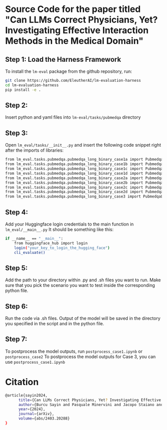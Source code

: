 # Source Code for the paper titled "Can LLMs Correct Physicians, Yet? Investigating Effective Interaction Methods in the Medical Domain"

## Step 1: Load the Harness Framework

To install the `lm-eval` package from the github repository, run:

```bash
git clone https://github.com/EleutherAI/lm-evaluation-harness
cd lm-evaluation-harness
pip install -e .
```

## Step 2: 

Insert python and yaml files into `lm-eval/tasks/pubmedqa` directory

## Step 3: 

Open `lm_eval/tasks/__init__.py` and insert the following code snippet right after the imports of libraries:

```bash
from lm_eval.tasks.pubmedqa.pubmedqa_long_binary_case1a import PubmedqaLongBinaryCase1a
from lm_eval.tasks.pubmedqa.pubmedqa_long_binary_case1b import PubmedqaLongBinaryCase1b
from lm_eval.tasks.pubmedqa.pubmedqa_long_binary_case1c import PubmedqaLongBinaryCase1c
from lm_eval.tasks.pubmedqa.pubmedqa_long_binary_case1d import PubmedqaLongBinaryCase1d
from lm_eval.tasks.pubmedqa.pubmedqa_long_binary_case2a import PubmedqaLongBinaryCase2a
from lm_eval.tasks.pubmedqa.pubmedqa_long_binary_case2b import PubmedqaLongBinaryCase2b
from lm_eval.tasks.pubmedqa.pubmedqa_long_binary_case2c import PubmedqaLongBinaryCase2c
from lm_eval.tasks.pubmedqa.pubmedqa_long_binary_case2d import PubmedqaLongBinaryCase2d
from lm_eval.tasks.pubmedqa.pubmedqa_long_binary_case3 import PubmedqaLongBinaryCase3
```

## Step 4:

Add your Huggingface login credentials to the main function in `lm_eval/__main__.py`
It should be something like this:

```bash
if __name__ == "__main__":
    from huggingface_hub import login
    login("your_key_to_login_the_hugging_face")
    cli_evaluate()
```

## Step 5:

Add the path to your directory within .py and .sh files you want to run.
Make sure that you pick the scenario you want to test inside the corresponding python file.

## Step 6:

Run the code via .sh files. Output of the model will be saved in the directory you specified in the script and in the python file.

## Step 7:

To postprocess the model outputs, run `postprocess_case1.ipynb` or `postprocess_case2`
To postprocess the model outputs for Case 3, you can use `postprocess_case1.ipynb`

# Citation

```bash
@article{sayin2024,
      title={Can LLMs Correct Physicians, Yet? Investigating Effective Interaction Methods in the Medical Domain},
      author={Burcu Sayin and Pasquale Minervini and Jacopo Staiano and Andrea Passerini},
      year={2024},
      journal={arXiv},
      volume={abs/2403.20288}
}
```